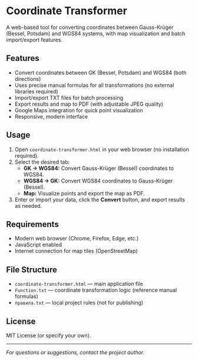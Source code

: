 # Coordinate Transformer

A web-based tool for converting coordinates between Gauss-Krüger (Bessel, Potsdam) and WGS84 systems, with map visualization and batch import/export features.

## Features

- Convert coordinates between GK (Bessel, Potsdam) and WGS84 (both directions)
- Uses precise manual formulas for all transformations (no external libraries required)
- Import/export TXT files for batch processing
- Export results and map to PDF (with adjustable JPEG quality)
- Google Maps integration for quick point visualization
- Responsive, modern interface

## Usage

1. Open `coordinate-transformer.html` in your web browser (no installation required).
2. Select the desired tab:
   - **GK → WGS84:** Convert Gauss-Krüger (Bessel) coordinates to WGS84.
   - **WGS84 → GK:** Convert WGS84 coordinates to Gauss-Krüger (Bessel).
   - **Map:** Visualize points and export the map as PDF.
3. Enter or import your data, click the **Convert** button, and export results as needed.

## Requirements

- Modern web browser (Chrome, Firefox, Edge, etc.)
- JavaScript enabled
- Internet connection for map tiles (OpenStreetMap)

## File Structure

- `coordinate-transformer.html` — main application file
- `Function.txt` — coordinate transformation logic (reference manual formulas)
- `правила.txt` — local project rules (not for publishing)

## License

MIT License (or specify your own).

---

*For questions or suggestions, contact the project author.*

